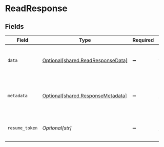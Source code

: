 # ReadResponse


## Fields

| Field                                                                            | Type                                                                             | Required                                                                         | Description                                                                      |
| -------------------------------------------------------------------------------- | -------------------------------------------------------------------------------- | -------------------------------------------------------------------------------- | -------------------------------------------------------------------------------- |
| `data`                                                                           | [Optional[shared.ReadResponseData]](undefined/models/shared/readresponsedata.md) | :heavy_minus_sign:                                                               | Object containing the collection document.                                       |
| `metadata`                                                                       | [Optional[shared.ResponseMetadata]](undefined/models/shared/responsemetadata.md) | :heavy_minus_sign:                                                               | Has metadata related to the documents stored.                                    |
| `resume_token`                                                                   | *Optional[str]*                                                                  | :heavy_minus_sign:                                                               | An internal key, used for pagination.                                            |
